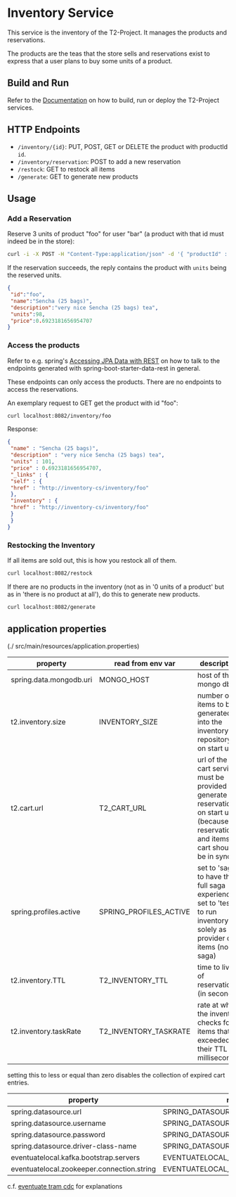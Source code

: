 # Inventory Service

This service is the inventory of the T2-Project.
It manages the products and reservations.

The products are the teas that the store sells and reservations exist to express that a user plans to buy some units of a product.


## Build and Run

Refer to the [Documentation](https://t2-documentation.readthedocs.io/en/latest/microservices/deploy.html) on how to build, run or deploy the T2-Project services.


## HTTP Endpoints

* `/inventory/{id}`: PUT, POST, GET or DELETE the product with productId `id`.
* `/inventory/reservation`: POST to add a new reservation
* `/restock`: GET to restock all items
* `/generate`: GET to generate new products


## Usage

### Add a Reservation

Reserve 3 units of product "foo" for user "bar" (a product with that id must indeed be in the store):

```sh
curl -i -X POST -H "Content-Type:application/json" -d '{ "productId" : "foo", "sessionId" : "bar", "units" : 3}' http://localhost:8082/inventory/reservation
```

If the reservation succeeds, the reply contains the product with `units` being the reserved units.

```json
{
 "id":"foo",
 "name":"Sencha (25 bags)",
 "description":"very nice Sencha (25 bags) tea",
 "units":98,
 "price":0.6923181656954707
}
```

### Access the products

Refer to e.g. spring's [Accessing JPA Data with REST](https://spring.io/guides/gs/accessing-data-rest/) on how to talk to the endpoints generated with spring-boot-starter-data-rest in general.

These endpoints can only access the products.
There are no endpoints to access the reservations.

An exemplary request to GET get the product with id "foo":

```sh
curl localhost:8082/inventory/foo
```
Response:

```json
{
 "name" : "Sencha (25 bags)",
 "description" : "very nice Sencha (25 bags) tea",
 "units" : 101,
 "price" : 0.6923181656954707,
 "_links" : {
 "self" : {
 "href" : "http://inventory-cs/inventory/foo"
 },
 "inventory" : {
 "href" : "http://inventory-cs/inventory/foo"
 }
 }
}
```

### Restocking the Inventory

If all items are sold out, this is how you restock all of them.

```sh
curl localhost:8082/restock
```

If there are no products in the inventory (not as in '0 units of a product' but as in 'there is no product at all'), do this to generate new products.

```sh
curl localhost:8082/generate
```

## application properties
(./ src/main/resources/application.properties)

| property | read from env var | description |
| -------- | ----------------- | ----------- |
| spring.data.mongodb.uri | MONGO_HOST | host of the mongo db |
| t2.inventory.size | INVENTORY_SIZE | number of items to be generated into the inventory repository on start up |
| t2.cart.url | T2_CART_URL | url of the cart service. must be provided to generate reservations on start up (because reservations and items in cart should be in sync) |
| spring.profiles.active | SPRING_PROFILES_ACTIVE | set to 'saga' to have the full saga experience. set to 'test' to run inventory solely as provider of items (no saga) |
| t2.inventory.TTL | T2_INVENTORY_TTL | time to live of reservations (in seconds) |
| t2.inventory.taskRate | T2_INVENTORY_TASKRATE | rate at which the inventory checks for items that exceeded their TTL (in milliseconds) |
setting this to less or equal than zero disables the collection of expired cart entries.

| property | read from env var | description |
| -------- | ----------------- | ----------- |
| spring.datasource.url | SPRING_DATASOURCE_URL | |
| spring.datasource.username | SPRING_DATASOURCE_USERNAME | |
| spring.datasource.password | SPRING_DATASOURCE_PASSWORD | |
| spring.datasource.driver-class-name | SPRING_DATASOURCE_DRIVER_CLASS_NAME | |
| eventuatelocal.kafka.bootstrap.servers | EVENTUATELOCAL_KAFKA_BOOTSTRAP_SERVERS | |
| eventuatelocal.zookeeper.connection.string | EVENTUATELOCAL_ZOOKEEPER_CONNECTION_STRING | |

c.f. [eventuate tram cdc](https://eventuate.io/docs/manual/eventuate-tram/latest/getting-started-eventuate-tram.html) for explanations
